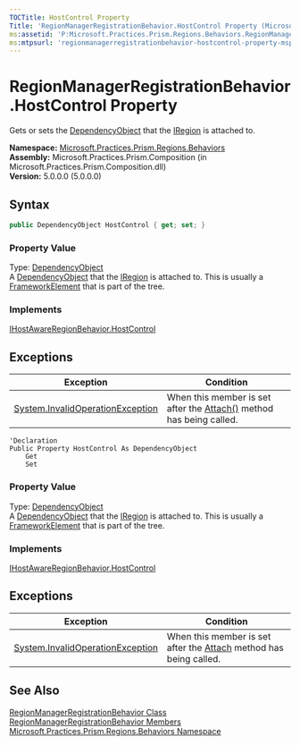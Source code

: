 ```yaml
---
TOCTitle: HostControl Property
Title: 'RegionManagerRegistrationBehavior.HostControl Property (Microsoft.Practices.Prism.Regions.Behaviors)'
ms:assetid: 'P:Microsoft.Practices.Prism.Regions.Behaviors.RegionManagerRegistrationBehavior.HostControl'
ms:mtpsurl: 'regionmanagerregistrationbehavior-hostcontrol-property-mspp-regions-behaviors.md'
---
```


# RegionManagerRegistrationBehavior.HostControl Property

Gets or sets the [DependencyObject](http://msdn.microsoft.com/en-us/library/ms589309) that the [IRegion](/patterns-practices/reference/iregion-interface-mspp-regions) is attached to.

**Namespace:** [Microsoft.Practices.Prism.Regions.Behaviors](/patterns-practices/reference/mspp-regions-behaviors-namespace)  
**Assembly:** Microsoft.Practices.Prism.Composition (in Microsoft.Practices.Prism.Composition.dll)  
**Version:** 5.0.0.0 (5.0.0.0)

## Syntax

```C#
public DependencyObject HostControl { get; set; }
```

### Property Value

Type: [DependencyObject](http://msdn.microsoft.com/en-us/library/ms589309)  
A [DependencyObject](http://msdn.microsoft.com/en-us/library/ms589309) that the [IRegion](/patterns-practices/reference/iregion-interface-mspp-regions) is attached to. This is usually a [FrameworkElement](http://msdn.microsoft.com/en-us/library/ms602714) that is part of the tree.
### Implements

[IHostAwareRegionBehavior.HostControl](/patterns-practices/reference/ihostawareregionbehavior-hostcontrol-property-mspp-regions-behaviors)

## Exceptions


| Exception | Condition |
|---|---|
| [System.InvalidOperationException](http://msdn.microsoft.com/en-us/library/2asft85a) | When this member is set after the [Attach()](/patterns-practices/reference/iregionbehavior-attach-method-mspp-regions) method has being called. |

```VB
'Declaration
Public Property HostControl As DependencyObject
	Get
	Set
```

### Property Value

Type: [DependencyObject](http://msdn.microsoft.com/en-us/library/ms589309)  
A [DependencyObject](http://msdn.microsoft.com/en-us/library/ms589309) that the [IRegion](/patterns-practices/reference/iregion-interface-mspp-regions) is attached to. This is usually a [FrameworkElement](http://msdn.microsoft.com/en-us/library/ms602714) that is part of the tree.
### Implements

[IHostAwareRegionBehavior.HostControl](/patterns-practices/reference/ihostawareregionbehavior-hostcontrol-property-mspp-regions-behaviors)

## Exceptions


| Exception | Condition |
|---|---|
| [System.InvalidOperationException](http://msdn.microsoft.com/en-us/library/2asft85a) | When this member is set after the [Attach](/patterns-practices/reference/iregionbehavior-attach-method-mspp-regions) method has being called. |

## See Also

[RegionManagerRegistrationBehavior Class](/patterns-practices/reference/regionmanagerregistrationbehavior-class-mspp-regions-behaviors)  
[RegionManagerRegistrationBehavior Members](/patterns-practices/reference/regionmanagerregistrationbehavior-members-mspp-regions-behaviors)  
[Microsoft.Practices.Prism.Regions.Behaviors Namespace](/patterns-practices/reference/mspp-regions-behaviors-namespace)  
